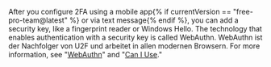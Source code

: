 After you configure 2FA using a mobile app{% if currentVersion == "free-pro-team@latest" %} or via text message{% endif %}, you can add a security key, like a fingerprint reader or Windows Hello. The technology that enables authentication with a security key is called WebAuthn. WebAuthn ist der Nachfolger von U2F und arbeitet in allen modernen Browsern. For more information, see "[WebAuthn](https://webauthn.guide/)" and "[Can I Use](https://caniuse.com/#search=webauthn)."
